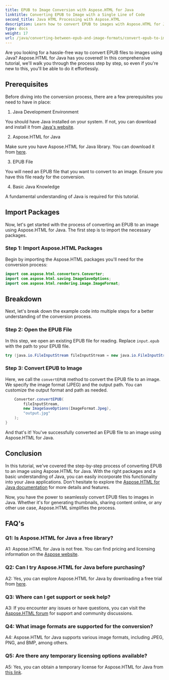 ```yaml
---
title: EPUB to Image Conversion with Aspose.HTML for Java
linktitle: Converting EPUB to Image with a Single Line of Code
second_title: Java HTML Processing with Aspose.HTML
description: Learn how to convert EPUB to images with Aspose.HTML for Java. Step-by-step guide for effortless conversions.
type: docs
weight: 17
url: /java/converting-between-epub-and-image-formats/convert-epub-to-image-single-line/
---
```

Are you looking for a hassle-free way to convert EPUB files to images using Java? Aspose.HTML for Java has you covered! In this comprehensive tutorial, we'll walk you through the process step by step, so even if you're new to this, you'll be able to do it effortlessly. 

## Prerequisites

Before diving into the conversion process, there are a few prerequisites you need to have in place:

1. Java Development Environment

You should have Java installed on your system. If not, you can download and install it from [Java's website](https://www.java.com/en/download/).

2. Aspose.HTML for Java

Make sure you have Aspose.HTML for Java library. You can download it from [here](https://releases.aspose.com/html/java/).

3. EPUB File

You will need an EPUB file that you want to convert to an image. Ensure you have this file ready for the conversion.

4. Basic Java Knowledge

A fundamental understanding of Java is required for this tutorial.

## Import Packages

Now, let's get started with the process of converting an EPUB to an image using Aspose.HTML for Java. The first step is to import the necessary packages.

### Step 1: Import Aspose.HTML Packages

Begin by importing the Aspose.HTML packages you'll need for the conversion process:

```java
import com.aspose.html.converters.Converter;
import com.aspose.html.saving.ImageSaveOptions;
import com.aspose.html.rendering.image.ImageFormat;
```

## Breakdown

Next, let's break down the example code into multiple steps for a better understanding of the conversion process.

### Step 2: Open the EPUB File

In this step, we open an existing EPUB file for reading. Replace `input.epub` with the path to your EPUB file.

```java
try (java.io.FileInputStream fileInputStream = new java.io.FileInputStream("input.epub")) {
```

### Step 3: Convert EPUB to Image

Here, we call the `convertEPUB` method to convert the EPUB file to an image. We specify the image format (JPEG) and the output path. You can customize the output format and path as needed.

```java
    Converter.convertEPUB(
        fileInputStream,
        new ImageSaveOptions(ImageFormat.Jpeg),
        "output.jpg"
    );
}
```

And that's it! You've successfully converted an EPUB file to an image using Aspose.HTML for Java.

## Conclusion

In this tutorial, we've covered the step-by-step process of converting EPUB to an image using Aspose.HTML for Java. With the right packages and a basic understanding of Java, you can easily incorporate this functionality into your Java applications. Don't hesitate to explore the [Aspose.HTML for Java documentation](https://reference.aspose.com/html/java/) for more details and features.

Now, you have the power to seamlessly convert EPUB files to images in Java. Whether it's for generating thumbnails, sharing content online, or any other use case, Aspose.HTML simplifies the process.

## FAQ's

### Q1: Is Aspose.HTML for Java a free library?

A1: Aspose.HTML for Java is not free. You can find pricing and licensing information on the [Aspose website](https://purchase.aspose.com/buy).

### Q2: Can I try Aspose.HTML for Java before purchasing?

A2: Yes, you can explore Aspose.HTML for Java by downloading a free trial from [here](https://releases.aspose.com/html/java).

### Q3: Where can I get support or seek help?

A3: If you encounter any issues or have questions, you can visit the [Aspose.HTML forum](https://forum.aspose.com/) for support and community discussions.

### Q4: What image formats are supported for the conversion?

A4: Aspose.HTML for Java supports various image formats, including JPEG, PNG, and BMP, among others.

### Q5: Are there any temporary licensing options available?

A5: Yes, you can obtain a temporary license for Aspose.HTML for Java from [this link](https://purchase.aspose.com/temporary-license/).
